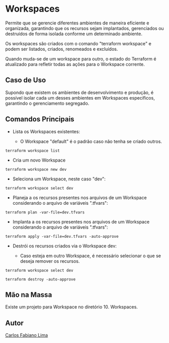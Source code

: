 # Workspaces

Permite que se gerencie diferentes ambientes de maneira eficiente e organizada, garantindo que os recursos sejam implantados, gerenciados ou destruídos de forma isolada conforme um determinado ambiente.

Os workspaces são criados com o comando "terraform workspace" e podem ser listados, criados, renomeados e excluídos. 

Quando muda-se de um workspace para outro, o estado do Terraform é atualizado para refletir todas as ações para o Workspace corrente.

## Caso de Uso

Supondo que existem os ambientes de desenvolvimento e produção, é possível isolar cada um desses ambientes em Workspaces específicos, garantindo o gerenciamento segregado.

## Comandos Principais

- Lista os Workspaces existentes:

  - O Workspace "default" é o padrão caso não tenha se criado outros.

```hcl
terraform workspace list
```

- Cria um novo Workspace

```hcl
terraform workspace new dev
```

- Seleciona um Workspace, neste caso "dev":

```hcl
terraform workspace select dev 
```

- Planeja a os recursos presentes nos arquivos de um Workspace considerando o arquivo de variáveis ".tfvars":

```hcl
terraform plan -var-file=dev.tfvars 
```

- Implanta a os recursos presentes nos arquivos de um Workspace considerando o arquivo de variáveis ".tfvars":

```hcl
terraform apply -var-file=dev.tfvars -auto-approve  
```

- Destrói os recursos criados via o Workspace dev:

  - Caso esteja em outro Workspace, é necessário selecionar o que se deseja remover os recursos.

```hcl
terraform workspace select dev 
```

```hcl
terraform destroy -auto-approve
```

## Mão na Massa

Existe um projeto para Workspace no diretório 10. Workspaces.

## Autor

[Carlos Fabiano Lima](https://github.com/carloslima78)

